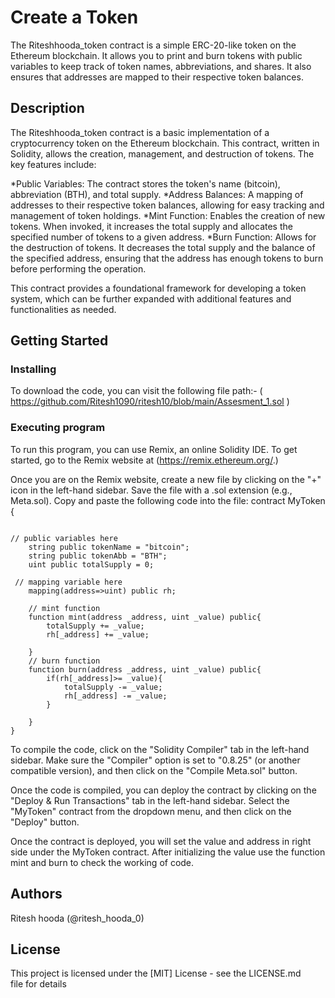 # Create a Token

The Riteshhooda_token contract is a simple ERC-20-like token on the Ethereum blockchain. It allows you to print and burn tokens with public variables to keep track of token names, abbreviations, and shares. It also ensures that addresses are mapped to their respective token balances.

## Description

The  Riteshhooda_token contract is a basic implementation of a cryptocurrency token on the Ethereum blockchain. This contract, written in Solidity, allows the creation, management, and destruction of tokens. The key features include:

*Public Variables: The contract stores the token's name (bitcoin), abbreviation (BTH), and total supply.
*Address Balances: A mapping of addresses to their respective token balances, allowing for easy tracking and management of token holdings.
*Mint Function: Enables the creation of new tokens. When invoked, it increases the total supply and allocates the specified number of tokens to a given address.
*Burn Function: Allows for the destruction of tokens. It decreases the total supply and the balance of the specified address, ensuring that the address has enough tokens to burn before performing the operation.

This contract provides a foundational framework for developing a token system, which can be further expanded with additional features and functionalities as needed.

## Getting Started

### Installing
To download the code, you can visit the following file path:- ( https://github.com/Ritesh1090/ritesh10/blob/main/Assesment_1.sol )


### Executing program

To run this program, you can use Remix, an online Solidity IDE. To get started, go to the Remix website at (https://remix.ethereum.org/.)

Once you are on the Remix website, create a new file by clicking on the "+" icon in the left-hand sidebar. Save the file with a .sol extension (e.g., Meta.sol). Copy and paste the following code into the file: contract MyToken {
```

// public variables here
    string public tokenName = "bitcoin";
    string public tokenAbb = "BTH";
    uint public totalSupply = 0;

 // mapping variable here
    mapping(address=>uint) public rh;

    // mint function
    function mint(address _address, uint _value) public{
        totalSupply += _value;
        rh[_address] += _value;

    }
    // burn function
    function burn(address _address, uint _value) public{
        if(rh[_address]>= _value){
            totalSupply -= _value;
            rh[_address] -= _value;
        } 

    }
}
```


To compile the code, click on the "Solidity Compiler" tab in the left-hand sidebar. Make sure the "Compiler" option is set to "0.8.25" (or another compatible version), and then click on the "Compile Meta.sol" button.

Once the code is compiled, you can deploy the contract by clicking on the "Deploy & Run Transactions" tab in the left-hand sidebar. Select the "MyToken" contract from the dropdown menu, and then click on the "Deploy" button.

Once the contract is deployed, you will set the value and address in right side under the MyToken contract. After initializing the value use the function mint and burn to check the working of code.


## Authors
Ritesh hooda
(@ritesh_hooda_0)


## License

This project is licensed under the [MIT] License - see the LICENSE.md file for details
